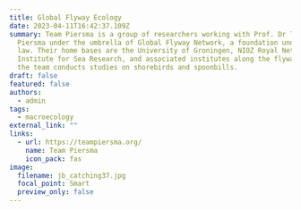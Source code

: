 ```yaml
---
title: Global Flyway Ecology
date: 2023-04-11T16:42:37.109Z
summary: Team Piersma is a group of researchers working with Prof. Dr Theunis
  Piersma under the umbrella of Global Flyway Network, a foundation under Dutch
  law. Their home bases are the University of Groningen, NIOZ Royal Netherlands
  Institute for Sea Research, and associated institutes along the flyways where
  the team conducts studies on shorebirds and spoonbills.
draft: false
featured: false
authors:
  - admin
tags:
  - macroecology
external_link: ""
links:
  - url: https://teampiersma.org/
    name: Team Piersma
    icon_pack: fas
image:
  filename: jb_catching37.jpg
  focal_point: Smart
  preview_only: false
---
```

